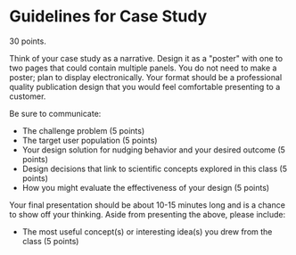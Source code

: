 # Guidelines for Case Study

30 points.

Think of your case study as a narrative. Design it as a "poster" with one to two pages that could contain multiple panels. You do not need to make a poster; plan to display electronically. Your format should be a professional quality publication design that you would feel comfortable presenting to a customer.

Be sure to communicate:

- The challenge problem (5 points)
- The target user population (5 points)
- Your design solution for nudging behavior and your desired outcome (5 points)
- Design decisions that link to scientific concepts explored in this class (5 points)
- How you might evaluate the effectiveness of your design (5 points)

Your final presentation should be about 10-15 minutes long and is a chance to show off your thinking. Aside from presenting the above, please include:

- The most useful concept(s) or interesting idea(s) you drew from the class (5 points)

